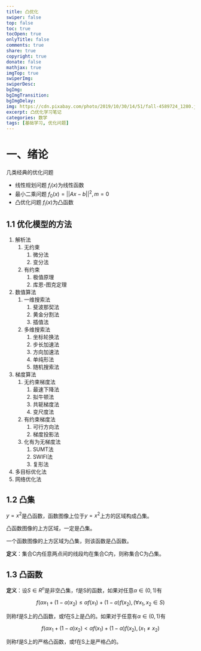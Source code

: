 ```yaml
---
title: 凸优化
swiper: false
top: false
toc: true
tocOpen: true
onlyTitle: false
comments: true
share: true
copyright: true
donate: false
mathjax: true
imgTop: true
swiperImg:
swiperDesc:
bgImg:
bgImgTransition:
bgImgDelay:
img: https://cdn.pixabay.com/photo/2019/10/30/14/51/fall-4589724_1280.jpg
excerpt: 凸优化学习笔记
categories: 数学
tags: [基础学习, 优化问题]
---
```


# 一、绪论

几类经典的优化问题

- 线性规划问题          $f_i(x)$为线性函数
- 最小二乘问题           $f_0(x)=||Ax-b||^2, m=0$
- 凸优化问题                $f_i(x)$为凸函数

## 1.1 优化模型的方法

1. 解析法
    1. 无约束
        1. 微分法
        2. 变分法
    2. 有约束
        1. 极值原理
        2. 库恩-图克定理
2. 数值算法
    1. 一维搜索法
        1. 斐波那契法
        2. 黄金分割法
        3. 插值法
    2. 多维搜索法
        1. 坐标轮换法
        2. 步长加速法
        3. 方向加速法
        4. 单纯形法
        5. 随机搜索法
3. 梯度算法
    1. 无约束梯度法
        1. 最速下降法
        2. 拟牛顿法
        3. 共轭梯度法
        4. 变尺度法
    2. 有约束梯度法
        1. 可行方向法
        2. 梯度投影法
    3. 化有为无梯度法
        1. SUMT法
        2. SWIFI法
        3. 复形法
4. 多目标优化法
5. 网络优化法

## 1.2 凸集

$y=x^2$是凸函数，函数图像上位于$y=x^2$上方的区域构成凸集。

凸函数图像的上方区域，一定是凸集。

一个函数图像的上方区域为凸集，则该函数是凸函数。

**定义**：集合C内任意两点间的线段均在集合C内，则称集合C为凸集。

## 1.3 凸函数

**定义**：设$S \in R^n$是非空凸集，f是S的函数，如果对任意$\alpha \in (0,1)$有

$$
f(\alpha x_1+(1-\alpha)x_2) \leqslant \alpha f(x_1) + (1-\alpha) f(x_2),( \forall x_1,x_2 \in S)
$$

则称f是S上的凸函数，或f在S上是凸的。如果对于任意有$\alpha \in (0,1)$有

$$
f(\alpha x_1+(1-\alpha)x_2) < \alpha f(x_1) + (1-\alpha) f(x_2),( x_1 \neq x_2)
$$

则称f是S上的严格凸函数，或f在S上是严格凸的。
